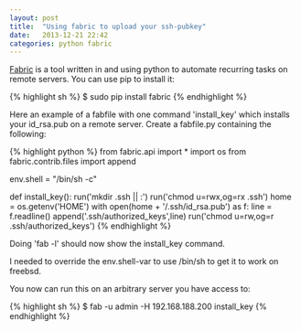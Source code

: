 ```yaml
---
layout: post
title:  "Using fabric to upload your ssh-pubkey"
date:   2013-12-21 22:42
categories: python fabric
---
```


[Fabric] is a tool written in and using python to automate recurring tasks on remote servers. You can use pip to install it:

{% highlight sh %}
$ sudo pip install fabric
{% endhighlight %}

Here an example of a fabfile with one command 'install_key' which installs your id_rsa.pub on a remote server. Create a fabfile.py containing the following:

{% highlight python %}
from fabric.api import *
import os
from fabric.contrib.files import append

env.shell = "/bin/sh -c"

def install_key():
    run('mkdir .ssh || :')
    run('chmod u=rwx,og=rx .ssh')
    home = os.getenv('HOME')
    with open(home + '/.ssh/id_rsa.pub') as f:
        line = f.readline() 
    append('.ssh/authorized_keys',line)
    run('chmod u=rw,og=r .ssh/authorized_keys')
{% endhighlight %}

Doing 'fab -l' should now show the install_key command.

I needed to override the env.shell-var to use /bin/sh to get it to work on freebsd.

You now can run this on an arbitrary server you have access to:

{% highlight sh %}
$ fab -u admin -H 192.168.188.200 install_key 
{% endhighlight %}

[Fabric]: http://fabfile.org/
